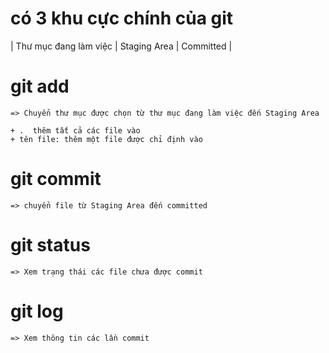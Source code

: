   # có 3 khu cực chính của git

  | Thư mục đang làm việc      | Staging Area | Committed |
  

  # git add

    => Chuyển thư mục được chọn từ thư mục đang làm việc đến Staging Area

    + .  thêm tất cả các file vào
    + tên file: thêm một file được chỉ định vào

  # git commit

    => chuyển file từ Staging Area đến committed
  
  # git status

    => Xem trạng thái các file chưa được commit

  # git log

    => Xem thông tin các lần commit